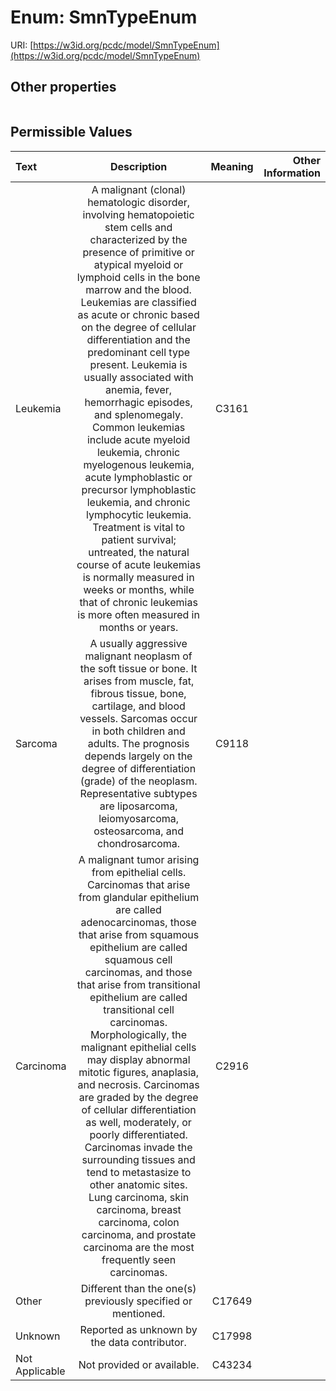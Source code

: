 
# Enum: SmnTypeEnum




URI: [https://w3id.org/pcdc/model/SmnTypeEnum](https://w3id.org/pcdc/model/SmnTypeEnum)


## Other properties

|  |  |  |
| --- | --- | --- |

## Permissible Values

| Text | Description | Meaning | Other Information |
| :--- | :---: | :---: | ---: |
| Leukemia | A malignant (clonal) hematologic disorder, involving hematopoietic stem cells and characterized by the presence of primitive or atypical myeloid or lymphoid cells in the bone marrow and the blood. Leukemias are classified as acute or chronic based on the degree of cellular differentiation and the predominant cell type present. Leukemia is usually associated with anemia, fever, hemorrhagic episodes, and splenomegaly. Common leukemias include acute myeloid leukemia, chronic myelogenous leukemia, acute lymphoblastic or precursor lymphoblastic leukemia, and chronic lymphocytic leukemia. Treatment is vital to patient survival; untreated, the natural course of acute leukemias is normally measured in weeks or months, while that of chronic leukemias is more often measured in months or years. | C3161 |  |
| Sarcoma | A usually aggressive malignant neoplasm of the soft tissue or bone. It arises from muscle, fat, fibrous tissue, bone, cartilage, and blood vessels. Sarcomas occur in both children and adults. The prognosis depends largely on the degree of differentiation (grade) of the neoplasm. Representative subtypes are liposarcoma, leiomyosarcoma, osteosarcoma, and chondrosarcoma. | C9118 |  |
| Carcinoma | A malignant tumor arising from epithelial cells. Carcinomas that arise from glandular epithelium are called adenocarcinomas, those that arise from squamous epithelium are called squamous cell carcinomas, and those that arise from transitional epithelium are called transitional cell carcinomas. Morphologically, the malignant epithelial cells may display abnormal mitotic figures, anaplasia, and necrosis. Carcinomas are graded by the degree of cellular differentiation as well, moderately, or poorly differentiated. Carcinomas invade the surrounding tissues and tend to metastasize to other anatomic sites. Lung carcinoma, skin carcinoma, breast carcinoma, colon carcinoma, and prostate carcinoma are the most frequently seen carcinomas. | C2916 |  |
| Other | Different than the one(s) previously specified or mentioned. | C17649 |  |
| Unknown | Reported as unknown by the data contributor. | C17998 |  |
| Not Applicable | Not provided or available. | C43234 |  |

